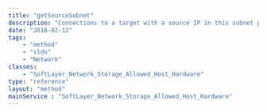 ```yaml
---
title: "getSourceSubnet"
description: "Connections to a target with a source IP in this subnet prefix are allowed."
date: "2018-02-12"
tags:
    - "method"
    - "sldn"
    - "Network"
classes:
    - "SoftLayer_Network_Storage_Allowed_Host_Hardware"
type: "reference"
layout: "method"
mainService : "SoftLayer_Network_Storage_Allowed_Host_Hardware"
---
```


